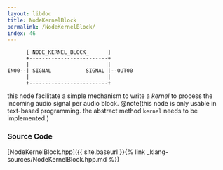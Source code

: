 ```yaml
---
layout: libdoc
title: NodeKernelBlock
permalink: /NodeKernelBlock/
index: 46
---
```


          [ NODE_KERNEL_BLOCK_      ]       
          +-------------------------+       
          |                         |       
    IN00--| SIGNAL           SIGNAL |--OUT00
          |                         |       
          +-------------------------+       

this node facilitate a simple mechanism to write a *kernel* to process the incoming audio signal per audio block. @note(this node is only usable in text-based programming. the abstract method `kernel` needs to be implemented.)


### Source Code

[NodeKernelBlock.hpp]({{ site.baseurl }}{% link _klang-sources/NodeKernelBlock.hpp.md %})

